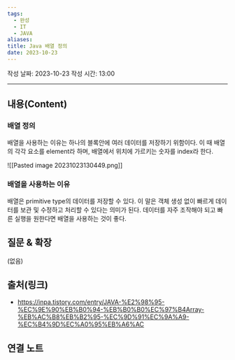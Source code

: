 ```yaml
---
tags: 
  - 완성
  - IT
  - JAVA
aliases: 
title: Java 배열 정의
date: 2023-10-23
---
```


작성 날짜: 2023-10-23
작성 시간: 13:00


----
## 내용(Content)

### 배열 정의

배열을 사용하는 이유는 하나의 블록안에 여러 데이터를 저장하기 위함이다. 이 때 배열의 각각 요소를 element라 하며, 배열에서 위치에 가르키는 숫자를 index라 한다.

![[Pasted image 20231023130449.png]]

### 배열을 사용하는 이유
배열은 primitive type의 데이터를 저장할 수 있다. 이 말은 객체 생성 없이 빠르게 데이터를 보관 및 수정하고 처리할 수 있다는 의미가 된다. 데이터를 자주 조작해야 되고 빠른 실행을 원한다면 배열을 사용하는 것이 좋다.

## 질문 & 확장

(없음)

## 출처(링크)
- https://inpa.tistory.com/entry/JAVA-%E2%98%95-%EC%9E%90%EB%B0%94-%EB%B0%B0%EC%97%B4Array-%EB%AC%B8%EB%B2%95-%EC%9D%91%EC%9A%A9-%EC%B4%9D%EC%A0%95%EB%A6%AC

## 연결 노트










